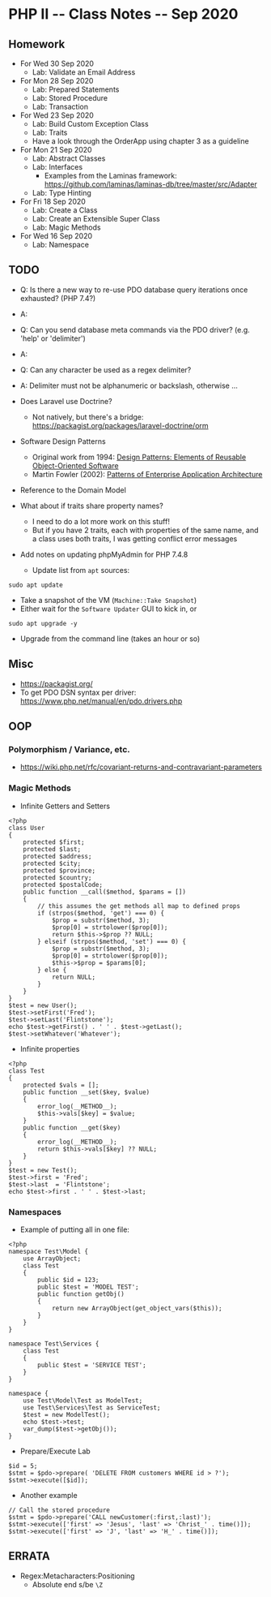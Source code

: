 # PHP II -- Class Notes -- Sep 2020

## Homework
* For Wed 30 Sep 2020
  * Lab: Validate an Email Address
* For Mon 28 Sep 2020
  * Lab: Prepared Statements
  * Lab: Stored Procedure
  * Lab: Transaction
* For Wed 23 Sep 2020
  * Lab: Build Custom Exception Class
  * Lab: Traits
  * Have a look through the OrderApp using chapter 3 as a guideline
* For Mon 21 Sep 2020
  * Lab: Abstract Classes
  * Lab: Interfaces
	* Examples from the Laminas framework: https://github.com/laminas/laminas-db/tree/master/src/Adapter
  * Lab: Type Hinting
* For Fri 18 Sep 2020
  * Lab: Create a Class
  * Lab: Create an Extensible Super Class
  * Lab: Magic Methods
* For Wed 16 Sep 2020
  * Lab: Namespace

## TODO
* Q: Is there a new way to re-use PDO database query iterations once exhausted? (PHP 7.4?)
* A: 
* Q: Can you send database meta commands via the PDO driver?  (e.g. 'help' or 'delimiter')
* A:
* Q: Can any character be used as a regex delimiter?
* A: Delimiter must not be alphanumeric or backslash, otherwise ...

* Does Laravel use Doctrine?
  * Not natively, but there's a bridge: https://packagist.org/packages/laravel-doctrine/orm
* Software Design Patterns
  * Original work from 1994: [Design Patterns: Elements of Reusable Object-Oriented Software](https://www.amazon.com/s?k=Design+Patterns%3A+Elements+of+Reusable+Object-Oriented+Software&ref=nb_sb_noss_2)
  * Martin Fowler (2002): [Patterns of Enterprise Application Architecture](https://martinfowler.com/books/eaa.html)
* Reference to the Domain Model
* What about if traits share property names?
  * I need to do a lot more work on this stuff!
  * But if you have 2 traits, each with properties of the same name, and a class uses both traits, I was getting conflict error messages

* Add notes on updating phpMyAdmin for PHP 7.4.8
  * Update list from `apt` sources:
```
sudo apt update
```
  * Take a snapshot of the VM (`Machine::Take Snapshot`)
  * Either wait for the `Software Updater` GUI to kick in, or
```
sudo apt upgrade -y
```
  * Upgrade from the command line (takes an hour or so)

## Misc
* https://packagist.org/
* To get PDO DSN syntax per driver: https://www.php.net/manual/en/pdo.drivers.php
## OOP
### Polymorphism / Variance, etc.
* https://wiki.php.net/rfc/covariant-returns-and-contravariant-parameters
### Magic Methods
* Infinite Getters and Setters
```
<?php
class User
{
	protected $first;
	protected $last;
	protected $address;
	protected $city;
	protected $province;
	protected $country;
	protected $postalCode;
	public function __call($method, $params = [])
	{
		// this assumes the get methods all map to defined props
		if (strpos($method, 'get') === 0) {
			$prop = substr($method, 3);
			$prop[0] = strtolower($prop[0]);
			return $this->$prop ?? NULL;
		} elseif (strpos($method, 'set') === 0) {
			$prop = substr($method, 3);
			$prop[0] = strtolower($prop[0]);
			$this->$prop = $params[0];
		} else {
			return NULL;
		}
	}
}
$test = new User();
$test->setFirst('Fred');
$test->setLast('Flintstone');
echo $test->getFirst() . ' ' . $test->getLast();
$test->setWhatever('Whatever');
```
* Infinite properties
```
<?php
class Test
{
	protected $vals = [];
	public function __set($key, $value)
	{
		error_log(__METHOD__);
		$this->vals[$key] = $value;
	}
	public function __get($key)
	{
		error_log(__METHOD__);
		return $this->vals[$key] ?? NULL;
	}
}
$test = new Test();
$test->first = 'Fred';
$test->last  = 'Flintstone';
echo $test->first . ' ' . $test->last;
```

### Namespaces
* Example of putting all in one file:
```
<?php
namespace Test\Model {
	use ArrayObject;
	class Test
	{
		public $id = 123;
		public $test = 'MODEL TEST';
		public function getObj()
		{
			return new ArrayObject(get_object_vars($this));
		}
	}
}

namespace Test\Services {
	class Test
	{
		public $test = 'SERVICE TEST';
	}
}

namespace {
	use Test\Model\Test as ModelTest;
	use Test\Services\Test as ServiceTest;
	$test = new ModelTest();
	echo $test->test;
	var_dump($test->getObj());
}
```
* Prepare/Execute Lab
```
$id = 5;
$stmt = $pdo->prepare( 'DELETE FROM customers WHERE id > ?');
$stmt->execute([$id]);
```
* Another example
```
// Call the stored procedure
$stmt = $pdo->prepare('CALL newCustomer(:first,:last)');
$stmt->execute(['first' => 'Jesus', 'last' => 'Christ_' . time()]);
$stmt->execute(['first' => 'J', 'last' => 'H_' . time()]);
```


## ERRATA
* Regex:Metacharacters:Positioning
  * Absolute end s/be `\Z`
 
